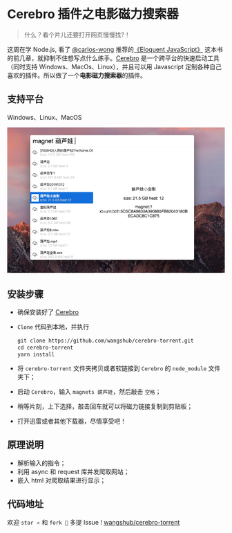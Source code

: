 # Cerebro 插件之电影磁力搜索器

> 什么？看个片儿还要打开网页慢慢找?！

这周在学 Node.js, 看了 [@carlos-wong](https://github.com/carlos-wong) 推荐的[《Eloquent JavaScript》](https://eloquentjavascript.net) 这本书的前几章，就抑制不住想写点什么练手。[Cerebro](https://github.com/KELiON/cerebro) 是一个跨平台的快速启动工具（同时支持 Windows、MacOs、Linux），并且可以用 Javascript 定制各种自己喜欢的插件。所以做了一个**电影磁力搜索器**的插件。

## 支持平台

Windows、Linux、MacOS

![截图](./resource/screenshot.png)

## 安装步骤

- 确保安装好了 [Cerebro](https://github.com/KELiON/cerebro)

- `Clone` 代码到本地，并执行
    ```shell
    git clone https://github.com/wangshub/cerebro-torrent.git
    cd cerebro-torrent
    yarn install
    ```
- 将 `cerebro-torrent` 文件夹拷贝或者软链接到 `Cerebro` 的 `node_module` 文件夹下；
- 启动 `Cerebro`，输入 `magnets 葫芦娃`，然后敲击 `空格`；
- 稍等片刻，上下选择，敲击回车就可以将磁力链接复制到剪贴板；
- 打开迅雷或者其他下载器，尽情享受吧！

## 原理说明

- 解析输入的指令；
- 利用 async 和 request 库并发爬取网站；
- 嵌入 html 对爬取结果进行显示；

## 代码地址

欢迎 `star ⭐️`  和 `fork 💫` 多提 Issue !
[wangshub/cerebro-torrent](https://github.com/wangshub/cerebro-torrent)